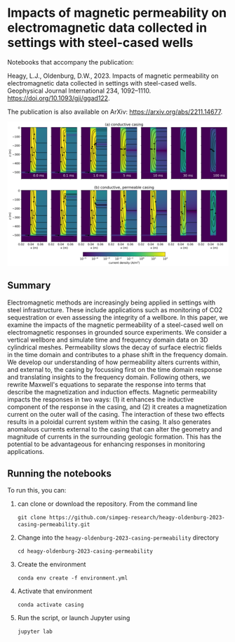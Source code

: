 # Impacts of magnetic permeability on electromagnetic data collected in settings with steel-cased wells

Notebooks that accompany the publication: 

Heagy, L.J., Oldenburg, D.W., 2023. Impacts of magnetic permeability on electromagnetic data collected in settings with steel-cased wells. Geophysical Journal International 234, 1092–1110. https://doi.org/10.1093/gji/ggad122. 

The publication is also available on ArXiv: https://arxiv.org/abs/2211.14677. 

![tdem-casing-currents](./figures/tdem-casing-currents.png)

## Summary 
Electromagnetic methods are increasingly being applied in settings with steel infrastructure. These include applications such as monitoring of CO2 sequestration or even assessing the integrity of a wellbore. In this paper, we examine the impacts of the magnetic permeability of a steel-cased well on electromagnetic responses in grounded source experiments. We consider a vertical wellbore and simulate time and frequency domain data on 3D cylindrical meshes. Permeability slows the decay of surface electric fields in the time domain and contributes to a phase shift in the frequency domain. We develop our understanding of how permeability alters currents within, and external to, the casing by focussing first on the time domain response and translating insights to the frequency domain. Following others, we rewrite Maxwell's equations to separate the response into terms that describe the magnetization and induction effects. Magnetic permeability impacts the responses in two ways: (1) it enhances the inductive component of the response in the casing, and (2) it creates a magnetization current on the outer wall of the casing. The interaction of these two effects results in a poloidal current system within the casing. It also generates anomalous currents external to the casing that can alter the geometry and magnitude of currents in the surrounding geologic formation. This has the potential to be advantageous for enhancing responses in monitoring applications.

## Running the notebooks 

To run this, you can:
1. can clone or download the repository. From the command line 
   ```
   git clone https://github.com/simpeg-research/heagy-oldenburg-2023-casing-permeability.git
   ```
  
2. Change into the `heagy-oldenburg-2023-casing-permeability` directory 
   ```
   cd heagy-oldenburg-2023-casing-permeability
   ```
  
3. Create the environment 
   ```
   conda env create -f environment.yml
   ```

4. Activate that environment 
   ```
   conda activate casing
   ```

5. Run the script, or launch Jupyter using 
   ```
   jupyter lab
   ```


